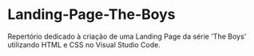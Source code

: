 # Landing-Page-The-Boys
Repertório dedicado à criação de uma Landing Page da série 'The Boys' utilizando HTML e CSS no Visual Studio Code.
